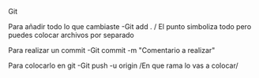 Git

Para añadir todo lo que cambiaste 
-Git add .   / El punto simboliza todo pero puedes colocar archivos por separado

Para realizar un commit
-Git commit -m "Comentario a realizar"

Para colocarlo en git 
-Git push -u origin /En que rama lo vas a colocar/
